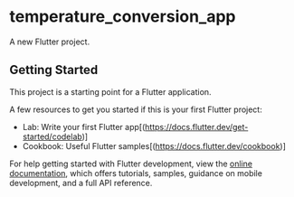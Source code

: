 # temperature_conversion_app

A new Flutter project.

## Getting Started

This project is a starting point for a Flutter application.

A few resources to get you started if this is your first Flutter project:

- Lab: Write your first Flutter app[(https://docs.flutter.dev/get-started/codelab)]
- Cookbook: Useful Flutter samples[(https://docs.flutter.dev/cookbook)]

For help getting started with Flutter development, view the
[online documentation](https://docs.flutter.dev/), which offers tutorials,
samples, guidance on mobile development, and a full API reference.
